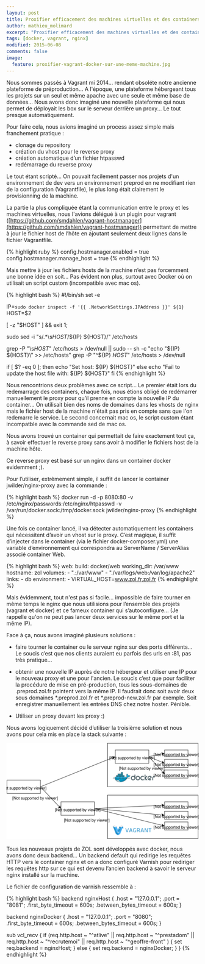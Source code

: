 ```yaml
---
layout: post
title: Proxifier efficacement des machines virtuelles et des containers docker tournant sur la même machine physique
author: mathieu_molimard
excerpt: "Proxifier efficacement des machines virtuelles et des containers docker tournant sur la même machine physique"
tags: [docker, vagrant, nginx]
modified: 2015-06-08
comments: false
image:
  feature: proxifier-vagrant-docker-sur-une-meme-machine.jpg
---
```

Nous sommes passés à Vagrant mi 2014... rendant obsoléte notre ancienne plateforme de préproduction... A l'époque, une plateforme hébergeant tous les projets sur un seul et même apache avec une seule et même base de données... Nous avons donc imaginé une nouvelle plateforme qui nous permet de déployait les box sur le serveur derrière un proxy... Le tout presque automatiquement.

Pour faire cela, nous avions imaginé un process assez simple mais franchement pratique : 

* clonage du repository 
* création du vhost pour le reverse proxy
* création automatique d’un fichier htpasswd
* redémarrage du reverse proxy

Le tout étant scripté... On pouvait facilement passer nos projets d'un environnement de dev vers un environnement preprod en ne modifiant rien de la configuration (Vagrantfile), le plus long était clairement le provisionning de la machine.

La partie la plus compliquée étant la communication entre le proxy et les machines virtuelles, nous l'avions délégué à un plugin pour vagrant ([https://github.com/smdahlen/vagrant-hostmanager](https://github.com/smdahlen/vagrant-hostmanager)) permettant de mettre à jour le fichier host de l’hôte en ajoutant seulement deux lignes dans le fichier Vagrantfile.

{% highlight ruby %}
config.hostmanager.enabled = true
config.hostmanager.manage_host = true
{% endhighlight %}


Mais mettre à jour les fichiers hosts de la machine n’est pas forcemment une bonne idée en soit...  Pas évident non plus, surtout avec Docker où on utilisait un script custom (incompatible avec mac os). 

{% highlight bash %}
#!/bin/sh
set -e

IP=`sudo docker inspect -f '{{ .NetworkSettings.IPAddress }}' ${1}`
HOST=$2

[ -z "$HOST" ] && exit 1;

sudo sed -i "s/.*\s${HOST}$/${IP} ${HOST}/" /etc/hosts

grep -P "\s${HOST}$" /etc/hosts > /dev/null || sudo -- sh -c "echo \"${IP} ${HOST}\" >> /etc/hosts"
grep -P "^${IP} ${HOST}$" /etc/hosts > /dev/null

if [ $? -eq 0 ]; then
    echo "Set host: ${IP} ${HOST}"
else
    echo "Fail to update the host file with: ${IP} ${HOST}"
fi
{% endhighlight %}


Nous rencontrions deux problèmes avec ce script... Le premier était lors du redemarrage des containers, chaque fois, nous étions obligé de redémarrer manuellement le proxy pour qu’il prenne en compte la nouvelle IP du container... On utilisait bien des noms de domaines dans les vhosts de nginx mais le fichier host de la machine n'était pas pris en compte sans que l'on redemarre le service. Le second concernait mac os, le script custom étant incompatble avec la commande sed de mac os.

Nous avons trouvé un container qui permettait de faire exactement tout ça, à savoir effectuer le reverse proxy sans avoir à modifier le fichiers host de la machine hôte. 

Ce reverse proxy est basé sur un nginx dans un container docker evidemment ;).

Pour l’utiliser, extrêmement simple, il suffit de lancer le container jwilder/nginx-proxy avec la commande :  


{% highlight bash %}
docker run -d -p 8080:80 -v /etc/nginx/passwords:/etc/nginx/htpasswd -v \
	   /var/run/docker.sock:/tmp/docker.sock jwilder/nginx-proxy
{% endhighlight %}

Une fois ce container lancé, il va détecter automatiquement les containers qui nécessitent d’avoir un vhost sur le proxy. C’est magique, il suffit d’injecter dans le container (via le fichier docker-composer.yml) une variable d’environnement qui correspondra au ServerName / ServerAlias associé container Web.

{% highlight bash %}
web:
    build: docker/web
    working_dir: /var/www
    hostname: zol
    volumes:
        - ".:/var/www"
        - "./var/logs/web:/var/log/apache2"
    links:
        - db
    environment:
       - VIRTUAL_HOST=www.zol.fr,zol.fr
{% endhighlight %}

Mais évidemment, tout n'est pas si facile... impossible de faire tourner en même temps le nginx que nous utilisions pour l’ensemble des projets (vagrant et docker) et ce fameux container qui s’autoconfigure... (Je rappelle qu'on ne peut pas lancer deux services sur le même port et la même IP). 

Face à ça, nous avons imaginé plusieurs solutions : 

* faire tourner le container ou le serveur nginx sur des ports différents... Le soucis c’est que nos clients auraient eu parfois des urls en :81, pas très pratique...

* obtenir une nouvelle IP auprès de notre hébergeur et utiliser une IP pour le nouveau proxy et une pour l'ancien. Le soucis c’est que pour faciliter la procédure de mise en pré-production, tous les sous-domaines de .preprod.zol.fr pointent vers la même IP. Il faudrait donc soit avoir deux sous domaines *.preprod.zol.fr et *.preprod-new.zol.fr par exemple. Soit enregistrer manuellement les entrées DNS chez notre hoster. Pénible.

* Utiliser un proxy devant les proxy :)

Nous avons logiquement décidé d’utiliser la troisième solution et nous avons pour cela mis en place la stack suivante : 

<img src="/images/docker-vagrant.svg">

Tous les nouveaux projets de ZOL sont développés avec docker, nous avons donc deux backend... Un backend default qui redirige les requêtes HTTP vers le container nginx et on a donc configuré Varnish pour rediriger les requêtes http sur ce qui est devenu l’ancien backend à savoir le serveur nginx installé sur la machine.

Le fichier de configuration de varnish ressemble à : 

{% highlight bash %}
backend nginxHost {
        .host = "127.0.0.1";
        .port = "8081";
        .first_byte_timeout = 600s;
        .between_bytes_timeout = 600s;
}

backend nginxDocker {
        .host = "127.0.0.1";
        .port = "8080";
        .first_byte_timeout = 600s;
        .between_bytes_timeout = 600s;
}


sub vcl_recv {
  if (req.http.host ~ "^atlive" || req.http.host  ~ "^prestadom" || req.http.host  ~ "^recrutemoi"  || req.http.host  ~ "^geoffre-front" ) {
              set req.backend = nginxHost;
  } else {
            set req.backend = nginxDocker;
        }
}
{% endhighlight %}



